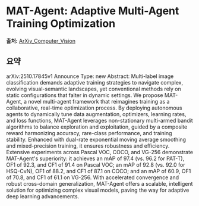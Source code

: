 # MAT-Agent: Adaptive Multi-Agent Training Optimization

**출처:** [ArXiv_Computer_Vision](https://arxiv.org/abs/2510.17845)

## 요약
arXiv:2510.17845v1 Announce Type: new
Abstract: Multi-label image classification demands adaptive training strategies to navigate complex, evolving visual-semantic landscapes, yet conventional methods rely on static configurations that falter in dynamic settings. We propose MAT-Agent, a novel multi-agent framework that reimagines training as a collaborative, real-time optimization process. By deploying autonomous agents to dynamically tune data augmentation, optimizers, learning rates, and loss functions, MAT-Agent leverages non-stationary multi-armed bandit algorithms to balance exploration and exploitation, guided by a composite reward harmonizing accuracy, rare-class performance, and training stability. Enhanced with dual-rate exponential moving average smoothing and mixed-precision training, it ensures robustness and efficiency. Extensive experiments across Pascal VOC, COCO, and VG-256 demonstrate MAT-Agent's superiority: it achieves an mAP of 97.4 (vs. 96.2 for PAT-T), OF1 of 92.3, and CF1 of 91.4 on Pascal VOC; an mAP of 92.8 (vs. 92.0 for HSQ-CvN), OF1 of 88.2, and CF1 of 87.1 on COCO; and an mAP of 60.9, OF1 of 70.8, and CF1 of 61.1 on VG-256. With accelerated convergence and robust cross-domain generalization, MAT-Agent offers a scalable, intelligent solution for optimizing complex visual models, paving the way for adaptive deep learning advancements.
